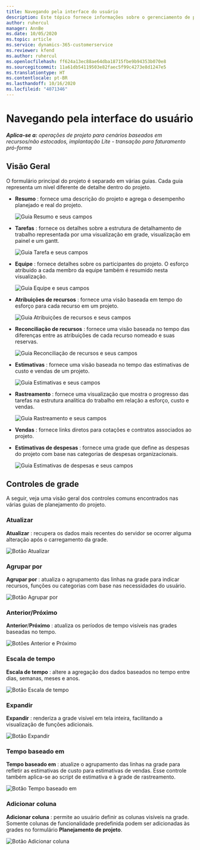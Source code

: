 ```yaml
---
title: Navegando pela interface do usuário
description: Este tópico fornece informações sobre o gerenciamento de projetos no Dynamics 365 Project Operations.
author: ruhercul
manager: AnnBe
ms.date: 10/05/2020
ms.topic: article
ms.service: dynamics-365-customerservice
ms.reviewer: kfend
ms.author: ruhercul
ms.openlocfilehash: ff624a13ec88ae64dba18715fbe9b94353b070e8
ms.sourcegitcommit: 11a61db54119503e82faec5f99c4273e8d1247e5
ms.translationtype: HT
ms.contentlocale: pt-BR
ms.lasthandoff: 10/16/2020
ms.locfileid: "4071346"
---
```

# <a name="navigating-the-user-interface"></a>Navegando pela interface do usuário

_**Aplica-se a:** operações de projeto para cenários baseados em recursos/não estocados, implantação Lite - transação para faturamento pró-forma_

## <a name="overview"></a>Visão Geral

O formulário principal do projeto é separado em várias guias. Cada guia representa um nível diferente de detalhe dentro do projeto.

- **Resumo** : fornece uma descrição do projeto e agrega o desempenho planejado e real do projeto.

    ![Guia Resumo e seus campos](media/navigation7.png)

- **Tarefas** : fornece os detalhes sobre a estrutura de detalhamento de trabalho representada por uma visualização em grade, visualização em painel e um gantt.

    ![Guia Tarefa e seus campos](media/navigation8.png)

- **Equipe** : fornece detalhes sobre os participantes do projeto. O esforço atribuído a cada membro da equipe também é resumido nesta visualização.

    ![Guia Equipe e seus campos](media/navigation9.png)

- **Atribuições de recursos** : fornece uma visão baseada em tempo do esforço para cada recurso em um projeto.

    ![Guia Atribuições de recursos e seus campos](media/navigation10.png)

- **Reconciliação de recursos** : fornece uma visão baseada no tempo das diferenças entre as atribuições de cada recurso nomeado e suas reservas.

    ![Guia Reconciliação de recursos e seus campos](media/navigation11.png)

- **Estimativas** : fornece uma visão baseada no tempo das estimativas de custo e vendas de um projeto.

    ![Guia Estimativas e seus campos](media/navigation12.png)

- **Rastreamento** : fornece uma visualização que mostra o progresso das tarefas na estrutura analítica do trabalho em relação a esforço, custo e vendas.

    ![Guia Rastreamento e seus campos](media/navigation13.png)

- **Vendas** : fornece links diretos para cotações e contratos associados ao projeto.

- **Estimativas de despesas** : fornece uma grade que define as despesas do projeto com base nas categorias de despesas organizacionais.

    ![Guia Estimativas de despesas e seus campos](media/navigation14.png)

## <a name="grid-controls"></a>Controles de grade

A seguir, veja uma visão geral dos controles comuns encontrados nas várias guias de planejamento do projeto.

### <a name="refresh"></a>Atualizar

**Atualizar** : recupera os dados mais recentes do servidor se ocorrer alguma alteração após o carregamento da grade.

![Botão Atualizar](media/navigation7.png)

### <a name="group-by"></a>Agrupar por

**Agrupar por** : atualiza o agrupamento das linhas na grade para indicar recursos, funções ou categorias com base nas necessidades do usuário.

![Botão Agrupar por](media/navigation6.png)

### <a name="previousnext"></a>Anterior/Próximo

**Anterior**/**Próximo** : atualiza os períodos de tempo visíveis nas grades baseadas no tempo.

![Botões Anterior e Próximo](media/navigation2.png)

### <a name="timescale"></a>Escala de tempo

**Escala de tempo** : altere a agregação dos dados baseados no tempo entre dias, semanas, meses e anos.

![Botão Escala de tempo](media/navigation3.png)

### <a name="expand"></a>Expandir

**Expandir** : renderiza a grade visível em tela inteira, facilitando a visualização de funções adicionais.

![Botão Expandir](media/navigation4.png)

### <a name="time-phase-by"></a>Tempo baseado em

**Tempo baseado em** : atualize o agrupamento das linhas na grade para refletir as estimativas de custo para estimativas de vendas. Esse controle também aplica-se ao script de estimativa e à grade de rastreamento.

![Botão Tempo baseado em](media/navigation0.png)

### <a name="add-column"></a>Adicionar coluna

**Adicionar coluna** : permite ao usuário definir as colunas visíveis na grade. Somente colunas de funcionalidade predefinida podem ser adicionadas às grades no formulário **Planejamento de projeto**.

![Botão Adicionar coluna](media/navigation5.png)
